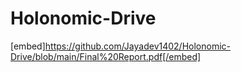 # Holonomic-Drive
[embed]https://github.com/Jayadev1402/Holonomic-Drive/blob/main/Final%20Report.pdf[/embed]
